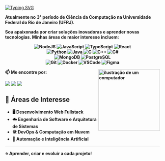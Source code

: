 [![Typing SVG](https://readme-typing-svg.herokuapp.com/?color=0A66C2&size=35&center=true&vCenter=true&width=1000&lines=👋+Oi,+eu+sou+Maria+Eduarda!;Estudante+de+Ciência+da+Computação)](https://git.io/typing-svg)

<p><b>Atualmente no 3° período de Ciência da Computação na <b>Universidade Federal do Rio de Janeiro (UFRJ)</b>.</p>
<p>Sou apaixonada por criar soluções inovadoras e aprender novas tecnologias. 
Minhas áreas de maior interesse incluem:</p>

<div align="center">

![NodeJS](https://img.shields.io/badge/Node.js-6DA55F?style=for-the-badge&logo=node.js&logoColor=white)  ![JavaScript](https://img.shields.io/badge/JavaScript-F7DF1E?style=for-the-badge&logo=javascript&logoColor=black)  ![TypeScript](https://img.shields.io/badge/TypeScript-007ACC?style=for-the-badge&logo=typescript&logoColor=white)  ![React](https://img.shields.io/badge/React-%2320232a.svg?logo=react&logoColor=%2361DAFB)  
![Python](https://img.shields.io/badge/Python-14354C?style=for-the-badge&logo=python&logoColor=white)  ![Java](https://img.shields.io/badge/Java-%23ED8B00?style=for-the-badge&logo=openjdk&logoColor=white)  ![C](https://img.shields.io/badge/C-00599C?style=for-the-badge&logo=c&logoColor=white)  ![C++](https://img.shields.io/badge/C++-00599C?style=for-the-badge&logo=c%2B%2B&logoColor=white)  ![C#](https://img.shields.io/badge/C%23-239120?style=for-the-badge&logo=c-sharp&logoColor=white)  
![MongoDB](https://img.shields.io/badge/MongoDB-47A248?style=for-the-badge&logo=mongodb&logoColor=white)  ![PostgreSQL](https://img.shields.io/badge/PostgreSQL-000?style=for-the-badge&logo=postgresql)  
![Git](https://img.shields.io/badge/Git-E44C30?style=for-the-badge&logo=git&logoColor=white)  ![Docker](https://img.shields.io/badge/Docker-2496ED?style=for-the-badge&logo=docker&logoColor=white)  ![VSCode](https://img.shields.io/badge/VSCode-007ACC?style=for-the-badge&logo=visual-studio-code&logoColor=white)  ![Figma](https://img.shields.io/badge/Figma-696969?style=for-the-badge&logo=figma&logoColor=white)  

</div>

<img src="https://raw.githubusercontent.com/MicaelliMedeiros/micaellimedeiros/master/image/computer-illustration.png" alt="ilustração de um computador" width="200px" align="right">

<div align='left'>
<p>📫 Me encontre por:</p>
<a href="mailto:izumyzx@gmail.com"> <img src="https://img.shields.io/badge/-Gmail-%23333?style=for-the-badge&logo=gmail&logoColor=white"></a>
<a href="https://www.linkedin.com/in/m-eduarda-albuquerque" target="_blank"><img src="https://img.shields.io/badge/-LinkedIn-0A66C2?style=for-the-badge&logo=linkedin&logoColor=white"></a>
<a href="https://www.instagram.com/izumyzx" target="_blank"><img src="https://img.shields.io/badge/-Instagram-E4405F?style=for-the-badge&logo=instagram&logoColor=white"></a>
</div>

## 🚀 Áreas de Interesse
- 🖥️ **Desenvolvimento Web Fullstack**  
- ☁️ **Engenharia de Software e Arquitetura de Sistemas**  
- 🛠️ **DevOps & Computação em Nuvem**  
- 🤖 **Automação e Inteligência Artificial**  

---

⭐ **Aprender, criar e evoluir a cada projeto!**
